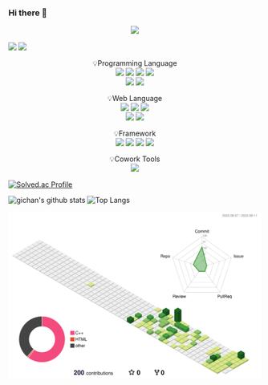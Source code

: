 ### Hi there 👋

<!--
**apg0001/apg0001** is a ✨ _special_ ✨ repository because its `README.md` (this file) appears on your GitHub profile.

Here are some ideas to get you started:

- 🔭 I’m currently working on ...
- 🌱 I’m currently learning ...
- 👯 I’m looking to collaborate on ...
- 🤔 I’m looking for help with ...
- 💬 Ask me about ...
- 📫 How to reach me: ...
- 😄 Pronouns: ...
- ⚡ Fun fact: ...
-->

<!-- 기찬 이름 로고 -->
<div align=center>
  <img src="https://capsule-render.vercel.app/api?type=cylinder&color=auto&height=200&section=header&text=Gichan&nbsp;Park&fontSize=90" />
</div>

<!-- 링크 -->
<a href="https://blog.naver.com/codingramen" target="_blank"><img src="https://img.shields.io/badge/BLOG-282828?style=flat-square&logo=Notion&logoColor=white"/></a>
<a href="[https://blog.naver.com/codingramen](https://www.instagram.com/x._.channn01/)" target="_blank"><img src="https://img.shields.io/badge/instagram-282828?style=flat-square&logo=instagram&logoColor=white"/></a>

<!-- 프로그래밍 언어 -->
<p align="center" display="inline-block">
    💡Programming Language <br>
    <img src="https://img.shields.io/badge/c-A8B9CC?style=for-the-badge&logo=c&logoColor=white">
    <img src="https://img.shields.io/badge/cplusplus-00599C?style=for-the-badge&logo=cplusplus&logoColor=white">
    <img src="https://img.shields.io/badge/python-3776AB?style=for-the-badge&logo=python&logoColor=white">
    <img src="https://img.shields.io/badge/java-007396?style=for-the-badge&logo=java&logoColor=white">
    <br>
    <img src="https://img.shields.io/badge/MySQL-4479A1?style=for-the-badge&logo=MySQL&logoColor=white">
    <img src="https://img.shields.io/badge/androidstudio-3DDC84?style=for-the-badge&logo=androidstudio&logoColor=white">
</p>

<!-- 웬 프로그래밍 언어 -->
<p align="center" display="inline-block">
    💡Web Language <br>
    <img src="https://img.shields.io/badge/html5-E34F26?style=for-the-badge&logo=html5&logoColor=white">
    <img src="https://img.shields.io/badge/css3-1572B6?style=for-the-badge&logo=css3&logoColor=white">
    <img src="https://img.shields.io/badge/javascript-F7DF1E?style=for-the-badge&logo=javascript&logoColor=white">
    <br>
    <img src="https://img.shields.io/badge/Spring-6DB33F?style=for-the-badge&logo=Spring&logoColor=white"/>
    <img src="https://img.shields.io/badge/springboot-6DB33F?style=for-the-badge&logo=springboot&logoColor=white">
</p>

<!-- 프레임워크 -->
<p align="center" display="inline-block">
    💡Framework <br>
    <img src="https://img.shields.io/badge/tensorflow-FF6F00?style=for-the-badge&logo=tensorflow&logoColor=white">
    <img src="https://img.shields.io/badge/pytorch-EE4C2C?style=for-the-badge&logo=pytorch&logoColor=white">
    <img src="https://img.shields.io/badge/rasa-5A17EE?style=for-the-badge&logo=rasa&logoColor=white">
    <img src="https://img.shields.io/badge/r-276DC3?style=for-the-badge&logo=r&logoColor=white">
</p>

<!--
개발환경
<p align="center" display="inline-block">
    💡IDE <br>
    <img src="https://img.shields.io/badge/visualstudio-5C2D91?style=for-the-badge&logo=visualstudio&logoColor=white">
    <img src="https://img.shields.io/badge/visualstudiocode-007ACC?style=for-the-badge&logo=visualstudiocode&logoColor=white">
    <img src="https://img.shields.io/badge/pycharm-000000?style=for-the-badge&logo=pycharm&logoColor=white">
    <img src="https://img.shields.io/badge/intellijidea-000000?style=for-the-badge&logo=intellijidea&logoColor=white">
    <br>
    <img src="https://img.shields.io/badge/androidstudio-3DDC84?style=for-the-badge&logo=androidstudio&logoColor=white">
    <img src="https://img.shields.io/badge/xcode-147EFB?style=for-the-badge&logo=xcode&logoColor=white">
    <img src="https://img.shields.io/badge/jupyter-F37626?style=for-the-badge&logo=jupyter&logoColor=white">
    <img src="https://img.shields.io/badge/eclipseide-2C2255?style=for-the-badge&logo=eclipseide&logoColor=white">
</p>
-->

<!-- 협업 툴 -->
<p align="center" display="inline-block">
    💡Cowork Tools <br>
    <img src="https://img.shields.io/badge/Github-181717?style=for-the-badge&logo=github&logoColor=white">
</p>

<!-- 백준 티어 -->
[![Solved.ac Profile](http://mazassumnida.wtf/api/v2/generate_badge?boj=apg0001)](https://solved.ac/apg0001/)   

<!-- 깃헙 정보 -->
![gichan's github stats](https://github-readme-stats.vercel.app/api?username=apg0001&show_icons=true)
![Top Langs](https://github-readme-stats.vercel.app/api/top-langs/?username=apg0001&layout=compact&theme=onedark)    

<!-- 3D 잔디 -->
![3D GLASS](./profile-3d-contrib/profile-green-animate.svg)    
